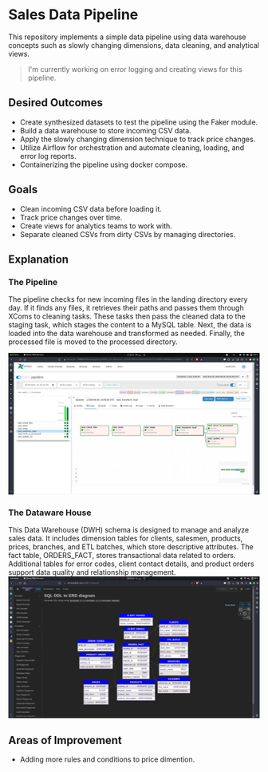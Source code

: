 # Sales Data Pipeline

This repository implements a simple data pipeline using data warehouse concepts such as slowly changing dimensions, data cleaning, and analytical views.

> I'm currently working on error logging and creating views for this pipeline.

## Desired Outcomes

* Create synthesized datasets to test the pipeline using the Faker module.
* Build a data warehouse to store incoming CSV data.
* Apply the slowly changing dimension technique to track price changes.
* Utilize Airflow for orchestration and automate cleaning, loading, and error log reports.
* Containerizing the pipeline using docker compose.

## Goals

* Clean incoming CSV data before loading it.
* Track price changes over time.
* Create views for analytics teams to work with.
* Separate cleaned CSVs from dirty CSVs by managing directories.

## Explanation
### The Pipeline
The pipeline checks for new incoming files in the landing directory every day. If it finds any files, it retrieves their paths and passes them through XComs to cleaning tasks. These tasks then pass the cleaned data to the staging task, which stages the content to a MySQL table. Next, the data is loaded into the data warehouse and transformed as needed. Finally, the processed file is moved to the processed directory.

![image](./ASSETS/readme-imgs/2a1dc588-81fd-46c2-8f65-863be29eb852.jpeg)

### The Dataware House
This Data Warehouse (DWH) schema is designed to manage and analyze sales data. It includes dimension tables for clients, salesmen, products, prices, branches, and ETL batches, which store descriptive attributes. The fact table, ORDERS_FACT, stores transactional data related to orders. Additional tables for error codes, client contact details, and product orders support data quality and relationship management.
![image](./ASSETS/readme-imgs/erd.png)
## Areas of Improvement
* Adding more rules and conditions to price dimention.
